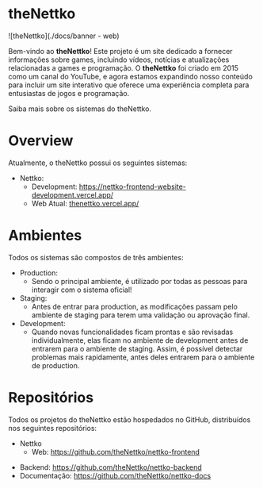 # theNettko

![theNettko](./docs/banner - web)

Bem-vindo ao **theNettko**! Este projeto é um site dedicado a fornecer informações sobre games, incluindo vídeos, notícias e atualizações relacionadas a games e programação. O **theNettko** foi criado em 2015 como um canal do YouTube, e agora estamos expandindo nosso conteúdo para incluir um site interativo que oferece uma experiência completa para entusiastas de jogos e programação.

Saiba mais sobre os sistemas do theNettko.


# Overview
Atualmente, o theNettko possui os seguintes sistemas:

- Nettko:
  - Development: https://nettko-frontend-website-development.vercel.app/
  - Web Atual: [thenettko.vercel.app/](https://thenettko.vercel.app/)
 <!-- - Mobile: _Em breve_
  - Ambientes para testes:
  - Staging: https://novo-staging.nettkobrasil.com/
  - Development: https://novo-dev.nettkobrasil.com/
- Admin (sistema administrativo):
  - Web: https://admin.nettkobrasil.com/
  - Ambientes para testes:
  - Staging: https://admin-staging.nettkobrasil.com/
  - Development: https://admin-dev.nettkobrasil.com/
- Backend:
  - Showcase: https://api.nettkobrasil.com/prod/swagger/
  - Admin: https://api.nettkobrasil.com/prod/admin/swagger/ -->

# Ambientes
Todos os sistemas são compostos de três ambientes:

- Production:
  - Sendo o principal ambiente, é utilizado por todas as pessoas para interagir com o sistema oficial!
- Staging:
  - Antes de entrar para production, as modificações passam pelo ambiente de staging para terem uma validação ou aprovação final.
- Development:
  - Quando novas funcionalidades ficam prontas e são revisadas individualmente, elas ficam no ambiente de development antes de entrarem para o ambiente de staging. Assim, é possível detectar problemas mais rapidamente, antes deles entrarem para o ambiente de production.

 
# Repositórios
Todos os projetos do theNettko estão hospedados no GitHub, distribuídos nos seguintes repositórios:

- Nettko
  - Web: https://github.com/theNettko/nettko-frontend
 <!-- - Mobile: _Em breve_ -->
<!-- - Admin
  - Web:  _Em breve_
- Hotsites:  _Em breve_ -->
- Backend:  https://github.com/theNettko/nettko-backend
- Documentação: https://github.com/theNettko/nettko-docs
<!-- - Manutenção:  _Em breve_ -->
